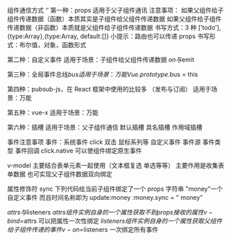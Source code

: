 组件通信方式
‘’
第一种：props 适用于父子组件通讯
注意事项：
如果父组件给子组件传递数据（函数）本质其实是子组件给父组件传递数据
如果父组件给子组件传递数据（非函数）本质就是父组件给子组件传递数据
书写方式：3 种
['todo'],{type:Array},{type:Array, default:[]}
小提示：路由也可以传递 props
书写形式：布尔值，对象，函数形式

第二种：自定义事件
适用于场景：子组件给父组件传递数据
$on与$emit

第三种：全局事件总线$bus
适用于场景：万能
Vue.prototype.$bus = this

第四种：pubsub-js，在 React 框架中使用的比较多 （发布与订阅）
适用于场景：万能

第五种：vue-x
适用于场景：万能

第六种：插槽
适用于场景：父子组件通信
默认插槽
具名插槽
作用域插槽

事件注意事项
事件：系统事件 click 双击 鼠标系列等
自定义事件
事件源 事件类型 事件回调
click.native 可以使组件绑定原生事件

v-model 主要结合表单元素一起使用（文本框复选 单选等等）
主要作用是收集表单数据 也可实现父子组件数据双向绑定

属性修饰符 sync
下列代码给当前子组件绑定了一个 props 字符串 "money"一个自定义事件 而且时间名称即为 update:money
:money.sync = " money"

$attrs与$listeners
$attrs组件实例自身的一个属性 获取不到props接收的属性
v-bind=$attrs 可以把属性一次性绑定
$listeners 组件实例自身的一个属性 获取父组件给子组件传递
的事件 v-on=$listeners 一次绑定所有事件
